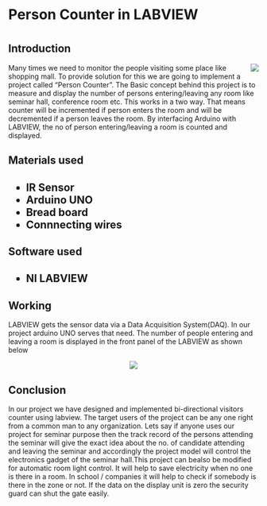 <h1>Person Counter in LABVIEW<h1>
<h2>Introduction</h2>
<img align="right"  src="https://user-images.githubusercontent.com/81762286/113425069-d9c50780-93ee-11eb-8900-7835777c5210.gif">
Many times we need to monitor the people visiting some place like shopping mall. To provide solution for this we are going to implement a project called “Person Counter”. The Basic concept behind this project is to measure and display the number of persons entering/leaving  any room like seminar hall, conference room etc. This works in a two way. That means counter will be incremented if person enters the room and will be decremented if a person leaves the room. By interfacing Arduino with LABVIEW, the no of person entering/leaving a room is counted and displayed.
<h2 >Materials used<h2>
<ul >
<li>IR Sensor</li>
<li >Arduino UNO</li>
<li >Bread board</li>
<li >Connnecting wires</li>
  </ul>
<h2 >Software used<h2>
<ul >
<li >NI LABVIEW</li>
 </ul>
<h2 >Working</h2>
  <p>LABVIEW gets the sensor data via a Data Acquisition System(DAQ). In our project arduino UNO serves that need. The number of people entering and leaving a room is displayed in the front panel of the LABVIEW as shown below</p>
<p align="center">
  <img  src="https://user-images.githubusercontent.com/81762286/113396877-d2373b80-93b9-11eb-8923-c09d3b1ce175.gif">
</p>
<h2 >Conclusion</h2>
In our project we have designed and implemented  bi-directional visitors counter  using labview. The target users of the project can be any one right from a common man to any organization. Lets say if anyone uses our project for seminar purpose then the track record of the persons attending the seminar will give the exact idea about the no. of candidate attending and leaving the seminar and accordingly the project model will control the electronics gadget of the seminar hall.This project can bealso be modified for automatic room light control. It will help to save electricity when no one is there in a room. In school / companies it will help to check if somebody is there in the zone or not. If the data on the display unit is zero the security guard can shut the gate easily.



